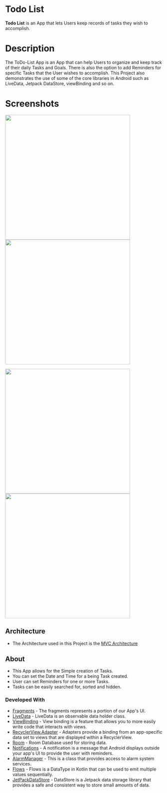 # Todo List

**Todo List** is an App that lets Users keep records of tasks they wish to accomplish.

# Description

The ToDo-List App is an App that can help Users to organize and keep track of their daily Tasks and Goals. There is also the option to add Reminders for specific Tasks that the User wishes to accomplish. This Project also demonstrates the use of some of the core libraries in Android such as LiveData, Jetpack DataStore, viewBinding and so on.

# Screenshots

<img src="FirstPicture.jpg" width=400> <img src="SecondPicture.jpg" width=400>

<img src="ThirdPicture.jpg" width=400> <img src="FourthPicture.jpg" width=400>

## Architecture
- The Architecture used in this Project is the [MVC Architecture](https://www.freecodecamp.org/news/the-model-view-controller-pattern-mvc-architecture-and-frameworks-explained/)

## About

- This App allows for the Simple creation of Tasks.
- You can set the Date and Time for a being Task created.
- User can set Reminders for one or more Tasks.
- Tasks can be easily searched for, sorted and hidden.

### Developed With
- [Fragments](https://developer.android.com/guide/fragments) - The fragments represents a portion of our App's UI.
- [LiveData](https://developer.android.com/topic/libraries/architecture/livedata) - LiveData is an observable data holder class.
- [ViewBinding](https://developer.android.com/topic/libraries/view-binding) - View binding is a feature that allows you to more easily write code that interacts with views.
- [RecyclerView.Adapter](https://developer.android.com/reference/androidx/recyclerview/widget/RecyclerView.Adapter) - Adapters provide a binding from an app-specific data set to views that are displayed within a RecyclerView.
- [Room](https://developer.android.com/training/data-storage/room) - Room Database used for storing data.
- [Notifications](https://developer.android.com/guide/topics/ui/notifiers/notifications) - A notification is a message that Android displays outside your app's UI to provide the user with reminders.
- [AlarmManager](https://developer.android.com/reference/android/app/AlarmManager) - This is a class that provides access to alarm system services.
- [Flows](https://developer.android.com/kotlin/flow) - Flows is a DataType in Kotlin that can be used to emit multiple values sequentially.
- [JetPackDataStore](https://medium.com/androiddevelopers/introduction-to-jetpack-datastore-3dc8d74139e7) - DataStore is a Jetpack data storage library that provides a safe and consistent way to store small amounts of data.
